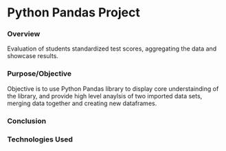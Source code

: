 # Python Pandas Project

### Overview

Evaluation of students standardized test scores, aggregating the data and showcase results.

### Purpose/Objective

Objective is to use Python Pandas library to display core understainding of the library, and provide high level anaylsis of two imported data sets, merging data together and creating new dataframes.

### Conclusion



### Technologies Used
